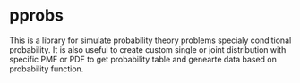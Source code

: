 # pprobs
This is a library for simulate probability theory problems specialy conditional probability. It is also useful to create custom single or joint distribution with specific PMF or PDF to get probability table and genearte data based on probability function.
